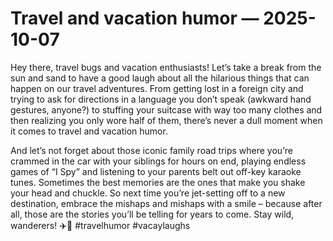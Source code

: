 # Travel and vacation humor — 2025-10-07

Hey there, travel bugs and vacation enthusiasts! Let’s take a break from the sun and sand to have a good laugh about all the hilarious things that can happen on our travel adventures. From getting lost in a foreign city and trying to ask for directions in a language you don’t speak (awkward hand gestures, anyone?) to stuffing your suitcase with way too many clothes and then realizing you only wore half of them, there’s never a dull moment when it comes to travel and vacation humor. 

And let’s not forget about those iconic family road trips where you’re crammed in the car with your siblings for hours on end, playing endless games of “I Spy” and listening to your parents belt out off-key karaoke tunes. Sometimes the best memories are the ones that make you shake your head and chuckle. So next time you’re jet-setting off to a new destination, embrace the mishaps and mishaps with a smile – because after all, those are the stories you’ll be telling for years to come. Stay wild, wanderers! ✈️🌴 #travelhumor #vacaylaughs